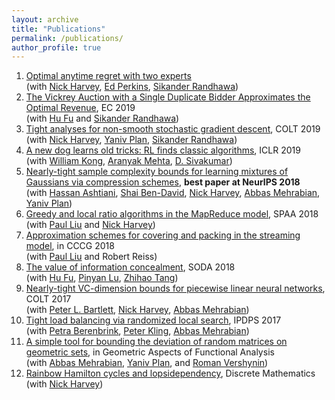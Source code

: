 ```yaml
---
layout: archive
title: "Publications"
permalink: /publications/
author_profile: true
---
```


1. [Optimal anytime regret with two experts](https://arxiv.org/abs/2002.08994) <br>
(with [Nick Harvey](https://www.cs.ubc.ca/~nickhar/), [Ed Perkins](https://www.math.ubc.ca/~perkins/perkins.html), [Sikander Randhawa](https://sikander-randhawa.github.io/))
1. [The Vickrey Auction with a Single Duplicate Bidder Approximates the Optimal Revenue](https://arxiv.org/abs/1905.03773), EC 2019 <br>
(with [Hu Fu](http://www.fuhuthu.com/) and [Sikander Randhawa](https://sikander-randhawa.github.io/))
1. [Tight analyses for non-smooth stochastic gradient descent](https://arxiv.org/abs/1812.05217), COLT 2019 <br>
(with [Nick Harvey](https://www.cs.ubc.ca/~nickhar/), [Yaniv Plan](http://www.yanivplan.com/), [Sikander Randhawa](https://sikander-randhawa.github.io/))
1. [A new dog learns old tricks: RL finds classic algorithms](https://openreview.net/pdf?id=rkluJ2R9KQ), ICLR 2019 <br>
(with [William Kong](http://wwkong.github.io/), [Aranyak Mehta](https://ai.google/research/people/author31656), [D. Sivakumar](https://ai.google/research/people/DSivakumar))
1. [Nearly-tight sample complexity bounds for learning mixtures of Gaussians via compression schemes](https://arxiv.org/abs/1710.05209), **best paper at NeurIPS 2018**<br>
(with [Hassan Ashtiani](https://www.cas.mcmaster.ca/ashtiani/), [Shai Ben-David](https://cs.uwaterloo.ca/~shai/), [Nick Harvey](https://www.cs.ubc.ca/~nickhar/), [Abbas Mehrabian](https://www.cs.mcgill.ca/~amehra13/), [Yaniv Plan](http://www.yanivplan.com/))
1. [Greedy and local ratio algorithms in the MapReduce model](https://arxiv.org/abs/1806.06421), SPAA 2018 <br>
(with [Paul Liu](https://cs.stanford.edu/people/paulliu/) and [Nick Harvey](https://www.cs.ubc.ca/~nickhar/))
1. [Approximation schemes for covering and packing in the streaming model](https://arxiv.org/abs/1706.09533), in CCCG 2018 <br>
(with [Paul Liu](https://cs.stanford.edu/people/paulliu/) and Robert Reiss)
1. [The value of information concealment](https://arxiv.org/abs/1707.05875), SODA 2018<br>
(with [Hu Fu](http://www.fuhuthu.com/), [Pinyan Lu](http://itcs.shufe.edu.cn/pinyan/), [Zhihao Tang](https://i.cs.hku.hk/~zhtang/))
1. [Nearly-tight VC-dimension bounds for piecewise linear neural networks](https://arxiv.org/abs/1703.02930), COLT 2017<br>
(with [Peter L. Bartlett](https://www.stat.berkeley.edu/~bartlett/), [Nick Harvey](https://www.cs.ubc.ca/~nickhar/), [Abbas Mehrabian](https://www.cs.mcgill.ca/~amehra13/))
1. [Tight load balancing via randomized local search](https://arxiv.org/abs/1706.09997), IPDPS 2017 <br>
(with [Petra Berenbrink](https://www.cs.sfu.ca/~petra/), [Peter Kling](https://academic.pkling.de/), [Abbas Mehrabian](https://www.cs.mcgill.ca/~amehra13/))
1. [A simple tool for bounding the deviation of random matrices on geometric sets](https://arxiv.org/abs/1603.00897), in Geometric Aspects of Functional Analysis<br>
(with [Abbas Mehrabian](https://www.cs.mcgill.ca/~amehra13/), [Yaniv Plan](http://www.yanivplan.com/), and [Roman Vershynin](https://www.math.uci.edu/~rvershyn/))
1. [Rainbow Hamilton cycles and lopsidependency](https://www.cs.ubc.ca/~cvliaw/papers/LLLHamilton.pdf), Discrete Mathematics<br>
(with [Nick Harvey](https://www.cs.ubc.ca/~nickhar/))
